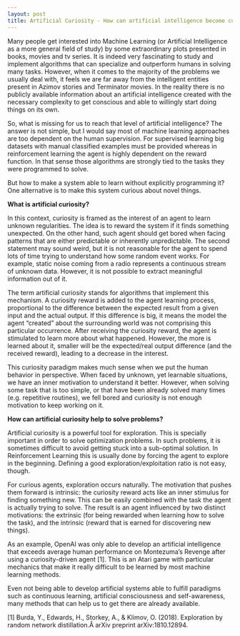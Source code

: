 ```yaml
---
layout: post
title: Artificial Curiosity - How can artificial intelligence become curious?
---
```


Many people get interested into Machine Learning (or Artificial Intelligence as a more general field of study) by some extraordinary plots presented in books, movies and tv series. It is indeed very fascinating to study and implement algorithms that can specialize and outperform humans in solving many tasks. However, when it comes to the majority of the problems we usually deal with, it feels we are far away from the intelligent entities present in Azimov stories and Terminator movies. In the reality there is no publicly available information about an artificial intelligence created with the necessary complexity to get conscious and able to willingly start doing things on its own.

So, what is missing for us to reach that level of artificial intelligence? The answer is not simple, but I would say most of machine learning approaches are too dependent on the human supervision. For supervised learning big datasets with manual classified examples must be provided whereas in reinforcement learning the agent is highly dependent on the reward function. In that sense those algorithms are strongly tied to the tasks they were programmed to solve.

But how to make a system able to learn without explicitly programming it? One alternative is to make this system curious about novel things.

**What is artificial curiosity?**

In this context, curiosity is framed as the interest of an agent to learn unknown regularities. The idea is to reward the system if it finds something unexpected. On the other hand, such agent should get bored when facing patterns that are either predictable or inherently unpredictable. The second statement may sound weird, but it is not reasonable for the agent to spend lots of time trying to understand how some random event works. For example, static noise coming from a radio represents a continuous stream of unknown data. However, it is not possible to extract meaningful information out of it.

The term artificial curiosity stands for algorithms that implement this mechanism. A curiosity reward is added to the agent learning process, proportional to the difference between the expected result from a given input and the actual output. If this difference is big, it means the model the agent “created” about the surrounding world was not comprising this particular occurrence. After receiving the curiosity reward, the agent is stimulated to learn more about what happened. However, the more is learned about it, smaller will be the expected/real output difference (and the received reward), leading to a decrease in the interest.

This curiosity paradigm makes much sense when we put the human behavior in perspective. When faced by unknown, yet learnable situations, we have an inner motivation to understand it better. However, when solving some task that is too simple, or that have been already solved many times (e.g. repetitive routines), we fell bored and curiosity is not enough motivation to keep working on it.

**How can artificial curiosity help to solve problems?**

Artificial curiosity is a powerful tool for exploration. This is specially important in order to solve optimization problems. In such problems, it is sometimes difficult to avoid getting stuck into a sub-optimal solution. In Reinforcement Learning this is usually done by forcing the agent to explore in the beginning. Defining a good exploration/exploitation ratio is not easy, though.

For curious agents, exploration occurs naturally. The motivation that pushes them forward is intrinsic: the curiosity reward acts like an inner stimulus for finding something new. This can be easily combined with the task the agent is actually trying to solve. The result is an agent influenced by two distinct motivations: the extrinsic (for being rewarded when learning how to solve the task), and the intrinsic  (reward that is earned for discovering new things).

As an example, OpenAI was only able to develop an artificial intelligence that exceeds average human performance on Montezuma’s Revenge after using a curiosity-driven agent [1]. This is an Atari game with particular mechanics that make it really difficult to be learned by most machine learning methods.

Even not being able to develop artificial systems able to fulfill paradigms such as continuous learning, artificial consciousness and self-awareness, many methods that can help us to get there are already available.

[1] Burda, Y., Edwards, H., Storkey, A., & Klimov, O. (2018). Exploration by random network distillation.Â arXiv preprint arXiv:1810.12894.
